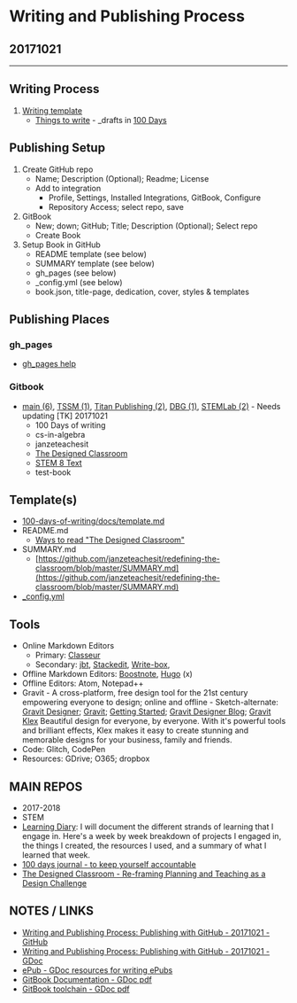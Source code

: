 # Writing and Publishing Process
## 20171021
___

## Writing Process
1. [Writing template](https://github.com/janzeteachesit/100-days-of-writing/blob/master/docs/template.md)
   - [Things to write](https://github.com/janzeteachesit/100-days-of-writing/blob/master/in-progress/drafts.md) - \_drafts in [100 Days](https://github.com/janzeteachesit/100-days-of-writing/tree/master/_drafts)
## Publishing Setup
1. Create GitHub repo
    - Name; Description (Optional); Readme; License 
    - Add to integration
      - Profile, Settings, Installed Integrations, GitBook, Configure
      - Repository Access; select repo, save
2. GitBook
    - New; down; GitHub; Title; Description (Optional); Select repo
    - Create Book
3. Setup Book in GitHub
    - README template (see below)
    - SUMMARY template (see below)
    - gh_pages (see below)
    - \_config.yml (see below)
    - book.json, title-page, dedication, cover, styles & templates

## Publishing Places
### gh_pages
- [gh_pages help](https://help.github.com/categories/customizing-github-pages/)

### Gitbook
- [main \(6\)](https://www.gitbook.com/@janzeteachesit), [TSSM \(1\)](https://www.gitbook.com/@tssm), [Titan Publishing \(2\)](https://www.gitbook.com/@templeton-titan-publishing), [DBG \(1\)](https://www.gitbook.com/@dream-big-games), [STEMLab \(2\)](https://www.gitbook.com/@templeton-stem) - Needs updating \[TK\] 20171021
    - 100 Days of writing
    - cs-in-algebra 
    - janzeteachesit 
    - [The Designed Classroom](https://www.gitbook.com/book/janzeteachesit/redefining-the-classroom/edit#/edit/master/README.md?_k=w75ejv)
    - [STEM 8 Text](https://www.gitbook.com/book/janzeteachesit/stem-8-text/edit#/edit/master/README.md?_k=na3eu8)
    - test-book 

## Template(s)
- [100-days-of-writing/docs/template.md](https://github.com/janzeteachesit/100-days-of-writing/blob/master/docs/template.md)
- README.md
    - [Ways to read "The Designed Classroom"](https://github.com/janzeteachesit/redefining-the-classroom/blob/master/README.md)
- SUMMARY.md
    - [https://github.com/janzeteachesit/redefining-the-classroom/blob/master/SUMMARY.md](https://github.com/janzeteachesit/redefining-the-classroom/blob/master/SUMMARY.md)
- [\_config.yml](https://github.com/janzeteachesit/stem8-text/blob/master/_config.yml)

## Tools
- Online Markdown Editors 
    - Primary: [Classeur](https://app.classeur.io/)
    - Secondary: [jbt](http://jbt.github.io/markdown-editor/),  [Stackedit](https://stackedit.io/editor#), [Write-box](https://write-box.appspot.com/), 
- Offline Markdown Editors: [Boostnote](https://boostnote.io/), [Hugo](https://gohugo.io/) \(x\)
- Offline Editors: Atom, Notepad++
- Gravit - A cross-platform, free design tool for the 21st century empowering everyone to design; online and offline - Sketch-alternate: [Gravit Designer](https://designer.io/); [Gravit](https://gravit.io/); [Getting Started](https://gravit.io/documentation/4yjdn2lTl/Getting-Started); [Gravit Designer Blog](https://medium.com/gravitdesigner); [Gravit Klex](https://klex.io/?_ga=2.219691930.263891541.1508627566-1621161276.1508627566) Beautiful design for everyone, by everyone.  With it's powerful tools and brilliant effects, Klex makes it easy to create stunning and memorable designs for your business, family and friends.
- Code: Glitch, CodePen
- Resources: GDrive; O365; dropbox

## MAIN REPOS
- 2017-2018
- STEM
- [Learning Diary](https://github.com/janzeteachesit/Learning-Diary): I will document the different strands of learning that I engage in. Here's a week by week breakdown of projects I engaged in, the things I created, the resources I used, and a summary of what I learned that week.
- [100 days journal - to keep yourself accountable](https://github.com/janzeteachesit/100-days-of-writing)
- [The Designed Classroom - Re-framing Planning and Teaching as a Design Challenge](https://github.com/janzeteachesit/redefining-the-classroom)

## NOTES / LINKS
- [Writing and Publishing Process: Publishing with GitHub - 20171021 - GitHub](https://github.com/janzeteachesit/2017-2018/blob/master/process-20171021.md)
- [Writing and Publishing Process: Publishing with GitHub - 20171021 - GDoc](https://docs.google.com/document/d/1Tu_b1oixurg9lId2z3LH_ZiLz1sH9sYD9ypdmZGwE9c/edit?usp=sharing)
- [ePub - GDoc resources for writing ePubs](https://drive.google.com/open?id=18hhgmvHMyYw80P6b2apHp-vd6kirVl36XCPPiF4DG1Y)
- [GitBook Documentation - GDoc pdf](https://drive.google.com/open?id=0BysMfTbvAUUVcVVlaHdFb0lLUFE)
- [GitBook toolchain - GDoc pdf](https://drive.google.com/open?id=0BysMfTbvAUUVVi13ZTREOFEwTE0)


